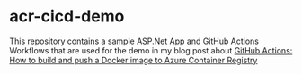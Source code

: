 # acr-cicd-demo

This repository contains a sample ASP.Net App and GitHub Actions Workflows that are used for the demo in my blog post about <a href="https://alaintd.github.io/posts/How-to-build-push-to-ACR-using-GitHub-Actions/ tar" target="_blank">GitHub Actions: How to build and push a Docker image to Azure Container Registry</a>
